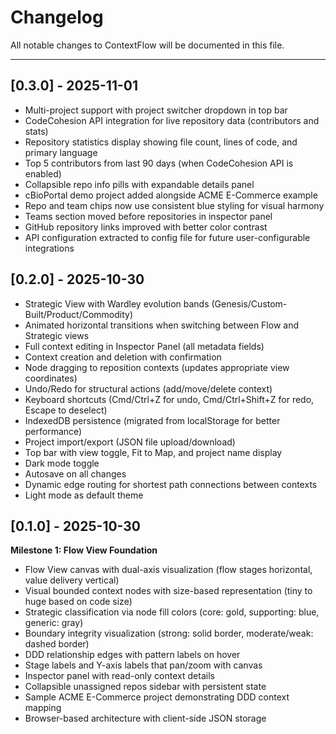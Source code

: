 # Changelog

All notable changes to ContextFlow will be documented in this file.

---

## [0.3.0] - 2025-11-01

- Multi-project support with project switcher dropdown in top bar
- CodeCohesion API integration for live repository data (contributors and stats)
- Repository statistics display showing file count, lines of code, and primary language
- Top 5 contributors from last 90 days (when CodeCohesion API is enabled)
- Collapsible repo info pills with expandable details panel
- cBioPortal demo project added alongside ACME E-Commerce example
- Repo and team chips now use consistent blue styling for visual harmony
- Teams section moved before repositories in inspector panel
- GitHub repository links improved with better color contrast
- API configuration extracted to config file for future user-configurable integrations

## [0.2.0] - 2025-10-30

- Strategic View with Wardley evolution bands (Genesis/Custom-Built/Product/Commodity)
- Animated horizontal transitions when switching between Flow and Strategic views
- Full context editing in Inspector Panel (all metadata fields)
- Context creation and deletion with confirmation
- Node dragging to reposition contexts (updates appropriate view coordinates)
- Undo/Redo for structural actions (add/move/delete context)
- Keyboard shortcuts (Cmd/Ctrl+Z for undo, Cmd/Ctrl+Shift+Z for redo, Escape to deselect)
- IndexedDB persistence (migrated from localStorage for better performance)
- Project import/export (JSON file upload/download)
- Top bar with view toggle, Fit to Map, and project name display
- Dark mode toggle
- Autosave on all changes
- Dynamic edge routing for shortest path connections between contexts
- Light mode as default theme

## [0.1.0] - 2025-10-30

**Milestone 1: Flow View Foundation**

- Flow View canvas with dual-axis visualization (flow stages horizontal, value delivery vertical)
- Visual bounded context nodes with size-based representation (tiny to huge based on code size)
- Strategic classification via node fill colors (core: gold, supporting: blue, generic: gray)
- Boundary integrity visualization (strong: solid border, moderate/weak: dashed border)
- DDD relationship edges with pattern labels on hover
- Stage labels and Y-axis labels that pan/zoom with canvas
- Inspector panel with read-only context details
- Collapsible unassigned repos sidebar with persistent state
- Sample ACME E-Commerce project demonstrating DDD context mapping
- Browser-based architecture with client-side JSON storage

